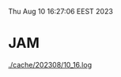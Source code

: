 Thu Aug 10 16:27:06 EEST 2023
# JAM
<a href='./cache/202308/10_16.log'>./cache/202308/10_16.log</a>
